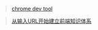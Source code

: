 > [chrome dev tool](https://juejin.cn/post/6854573212412575757#heading-77)

> [从输入URL开始建立前端知识体系](https://juejin.cn/post/6935232082482298911)